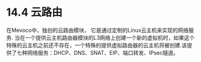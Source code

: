 # 14.4 云路由

在Mevoco中，独创的云路由模块， 它是通过定制的Linux云主机来实现的网络服务. 当在一个提供云主机路由器模块的L3网络上创建一个新的虚拟机时，如果这个特殊的云主机之前还不存在，一个特殊的提供虚拟路由器的云主机将被创建.该提供了七种网络服务：DHCP、DNS、SNAT、EIP、端口转发、IPsec隧道。
